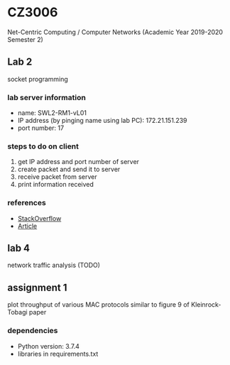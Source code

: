 # CZ3006

Net-Centric Computing / Computer Networks (Academic Year 2019-2020 Semester 2)

## Lab 2

socket programming

### lab server information

- name: SWL2-RM1-vL01
- IP address (by pinging name using lab PC): 172.21.151.239
- port number: 17

### steps to do on client

1. get IP address and port number of server
2. create packet and send it to server
3. receive packet from server
4. print information received

### references

- [StackOverflow](https://stackoverflow.com/a/5837783/9171260)
- [Article](https://systembash.com/a-simple-java-udp-server-and-udp-client/)

## lab 4

network traffic analysis (TODO)

## assignment 1

plot throughput of various MAC protocols similar to figure 9 of Kleinrock-Tobagi paper

### dependencies

- Python version: 3.7.4
- libraries in requirements.txt
